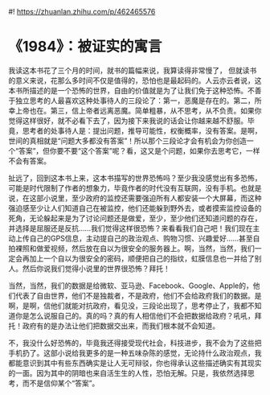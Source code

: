 #! https://zhuanlan.zhihu.com/p/462465576

# 《1984》：被证实的寓言

我读这本书花了三个月的时间，就书的篇幅来说，我算读得非常慢了， 但就读书的意义来说，花那么多时间不仅是值得的，恐怕也是最起码的。人云亦云者说，这本书所描述的是一个恐怖的世界，自由的价值就是为了让我们免于这种恐怖。不善于独立思考的人最喜欢这种处事待人的三段论了：第一，恶魔是存在的。第二，所幸上帝也在。第三，信上帝者远离恶魔。简单粗暴，从不思考，从不负责。如果你觉得这样很好，就不必看下去了，因为接下来我说的话会让你越来越不舒服。毕竟，思考者的处事待人是：提出问题，推导可能性，权衡概率，没有答案。是啊，世间的真相就是“问题大多都没有答案”！所以那个三段论才会有机会为你创造一个“答案”，但你要不要“这个答案”呢？看，这又是个问题，如果你去思考它，一样不会有答案。

扯远了，回到这本书上来，这本书描写的世界恐怖吗？至少我没感觉出有多恐怖，可能是时代限制了作者的想象力，毕竟作者的时代没有互联网，没有手机。也就是说，在这部小说里，至少政府的监控还需要强迫所有人都安装一个大屏幕，而这种强迫感至少让人们知道自己在被监控，他们还能躲到野外去，或者摸索监控设备的死角，无论躲起来是为了讨论问题还是做爱，至少，至少他们还知道问题的存在，并选择是屈服还是反抗……我们觉得这样很恐怖？来看看我们自己吧！我们现在主动上传自己的GPS信息，主动提自己的政治观点、购物习惯、兴趣爱好……甚至自拍裸照和做爱视频，然后放在自以为很安全的服务器上。啊，当然，当然，我们一定会再加上一个自以为很安全的密码，顺便把自己的指纹，虹膜信息也一并给了别人。然后你说我们觉得小说里的世界很恐怖？拜托！

当然，当然，我们的数据是给微软、亚马逊、Facebook、Google、Apple的，他们代表了自由世界，他们不是独裁者，不是政府，他们不会给政府我们的数据。是啊，是啊，信他们就能对抗政府，看见没，三段论出现了，思考停止了，我都不知道你是怎么说服自己的。真的吗？真的有人相信他们不会把数据给政府？吼吼，拜托！政府有的是办法让他们把数据交出来，而我们根本就不会知道。

不，我没什么好恐怖的，毕竟我还得接受现代社会，科技进步，我不会为了这些把手机扔了。这部小说给我更多的是一种五味杂陈的感觉，无论持什么政治观点，我都能意识到其中有些东西确实是让人无可辩驳，你也得承认这些描述确实有其现实的一面。因为其中的阴暗也来自活生生的人性，恐怕无解。只是，我依然选择思考，而不是信仰某个“答案”。
